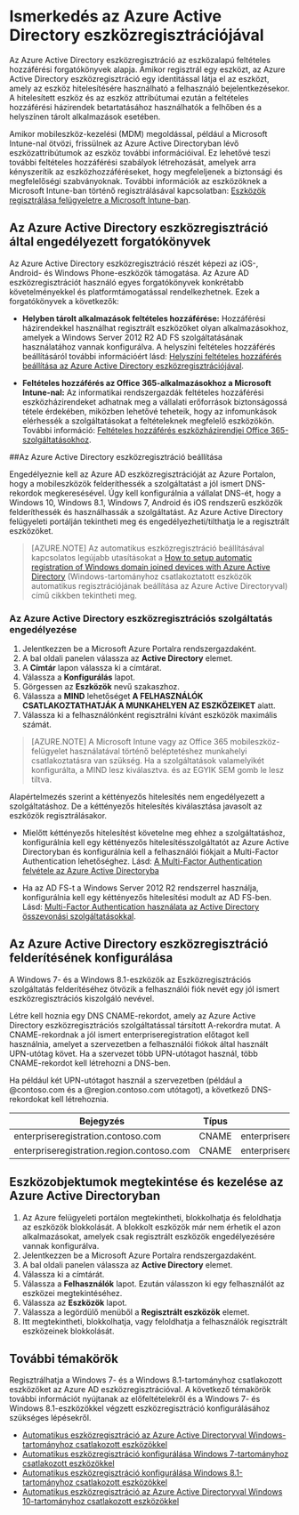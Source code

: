 <properties
    pageTitle="Az Azure Active Directory eszközregisztrációjának áttekintése | Microsoft Azure"
    description="az eszközalapú feltételes hozzáférési forgatókönyvek alapja. Amikor regisztrál egy eszközt, az Azure Active Directory eszközregisztráció egy identitással látja el az eszközt, amely az eszköz hitelesítésére használható a felhasználó bejelentkezésekor."
    services="active-directory"
    keywords="eszközregisztráció, eszközregisztráció engedélyezése, eszközregisztráció és MDM"
    documentationCenter=""
    authors="femila"
    manager="swadhwa"
    editor=""/>

<tags
    ms.service="active-directory"
    ms.workload="identity"
    ms.tgt_pltfrm="na"
    ms.devlang="na"
    ms.topic="get-started-article"
    ms.date="09/27/2016"
    ms.author="Markvi"/>


# Ismerkedés az Azure Active Directory eszközregisztrációjával

Az Azure Active Directory eszközregisztráció az eszközalapú feltételes hozzáférési forgatókönyvek alapja. Amikor regisztrál egy eszközt, az Azure Active Directory eszközregisztráció egy identitással látja el az eszközt, amely az eszköz hitelesítésére használható a felhasználó bejelentkezésekor. A hitelesített eszköz és az eszköz attribútumai ezután a feltételes hozzáférési házirendek betartatásához használhatók a felhőben és a helyszínen tárolt alkalmazások esetében.

Amikor mobileszköz-kezelési (MDM) megoldással, például a Microsoft Intune-nal ötvözi, frissülnek az Azure Active Directoryban lévő eszközattribútumok az eszköz további információival. Ez lehetővé teszi további feltételes hozzáférési szabályok létrehozását, amelyek arra kényszerítik az eszközhozzáféréseket, hogy megfeleljenek a biztonsági és megfelelőségi szabványoknak. További információk az eszközöknek a Microsoft Intune-ban történő regisztrálásával kapcsolatban: [Eszközök regisztrálása felügyeletre a Microsoft Intune-ban](https://docs.microsoft.com/intune/deploy-use/enroll-devices-in-microsoft-intune).

## Az Azure Active Directory eszközregisztráció által engedélyezett forgatókönyvek

Az Azure Active Directory eszközregisztráció részét képezi az iOS-, Android- és Windows Phone-eszközök támogatása. Az Azure AD eszközregisztrációt használó egyes forgatókönyvek konkrétabb követelményekkel és platformtámogatással rendelkezhetnek. Ezek a forgatókönyvek a következők:

- **Helyben tárolt alkalmazások feltételes hozzáférése:** Hozzáférési házirendekkel használhat regisztrált eszközöket olyan alkalmazásokhoz, amelyek a Windows Server 2012 R2 AD FS szolgáltatásának használatához vannak konfigurálva. A helyszíni feltételes hozzáférés beállításáról további információért lásd: [Helyszíni feltételes hozzáférés beállítása az Azure Active Directory eszközregisztrációjával](active-directory-conditional-access-on-premises-setup.md).

- **Feltételes hozzáférés az Office 365-alkalmazásokhoz a Microsoft Intune-nal:** Az informatikai rendszergazdák feltételes hozzáférési eszközházirendeket adhatnak meg a vállalati erőforrások biztonságossá tétele érdekében, miközben lehetővé teheteik, hogy az infomunkások elérhessék a szolgáltatásokat a feltételeknek megfelelő eszközökön. További információ: [Feltételes hozzáférés eszközházirendjei Office 365-szolgáltatásokhoz](active-directory-conditional-access-device-policies.md).

##Az Azure Active Directory eszközregisztráció beállítása

Engedélyeznie kell az Azure AD eszközregisztrációját az Azure Portalon, hogy a mobileszközök felderíthessék a szolgáltatást a jól ismert DNS-rekordok megkeresésével. Úgy kell konfigurálnia a vállalat DNS-ét, hogy a Windows 10, Windows 8.1, Windows 7, Android és iOS rendszerű eszközök felderíthessék és használhassák a szolgáltatást.
Az Azure Active Directory felügyeleti portálján tekintheti meg és engedélyezheti/tilthatja le a regisztrált eszközöket.

>[AZURE.NOTE]
 Az automatikus eszközregisztráció beállításával kapcsolatos legújabb utasításokat a [How to setup automatic registration of Windows domain joined devices with Azure Active Directory](active-directory-conditional-access-automatic-device-registration-setup.md) (Windows-tartományhoz csatlakoztatott eszközök automatikus regisztrációjának beállítása az Azure Active Directoryval) című cikkben tekintheti meg.

### Az Azure Active Directory eszközregisztrációs szolgáltatás engedélyezése

1. Jelentkezzen be a Microsoft Azure Portalra rendszergazdaként.
2. A bal oldali panelen válassza az **Active Directory** elemet.
3. A **Címtár** lapon válassza ki a címtárat.
4. Válassza a **Konfigurálás** lapot.
5. Görgessen az **Eszközök** nevű szakaszhoz.
6. Válassza a **MIND** lehetőséget **A FELHASZNÁLÓK CSATLAKOZTATHATJÁK A MUNKAHELYEN AZ ESZKÖZEIKET** alatt.
7. Válassza ki a felhasználónként regisztrálni kívánt eszközök maximális számát.

>[AZURE.NOTE]
>A Microsoft Intune vagy az Office 365 mobileszköz-felügyelet használatával történő beléptetéshez munkahelyi csatlakoztatásra van szükség. Ha a szolgáltatások valamelyikét konfigurálta, a MIND lesz kiválasztva. és az EGYIK SEM gomb le lesz tiltva.

Alapértelmezés szerint a kéttényezős hitelesítés nem engedélyezett a szolgáltatáshoz. De a kéttényezős hitelesítés kiválasztása javasolt az eszközök regisztrálásakor.

- Mielőtt kéttényezős hitelesítést követelne meg ehhez a szolgáltatáshoz, konfigurálnia kell egy kéttényezős hitelesítésszolgáltatót az Azure Active Directoryban és konfigurálnia kell a felhasználói fiókjait a Multi-Factor Authentication lehetőséghez. Lásd: [A Multi-Factor Authentication felvétele az Azure Active Directoryba](../multi-factor-authentication/multi-factor-authentication-get-started-cloud.md)

- Ha az AD FS-t a Windows Server 2012 R2 rendszerrel használja, konfigurálnia kell egy kéttényezős hitelesítési modult az AD FS-ben. Lásd: [Multi-Factor Authentication használata az Active Directory összevonási szolgáltatásokkal](../multi-factor-authentication/multi-factor-authentication-get-started-server.md).

## Az Azure Active Directory eszközregisztráció felderítésének konfigurálása
A Windows 7- és a Windows 8.1-eszközök az Eszközregisztrációs szolgáltatás felderítéséhez ötvözik a felhasználói fiók nevét egy jól ismert eszközregisztrációs kiszolgáló nevével.

Létre kell hoznia egy DNS CNAME-rekordot, amely az Azure Active Directory eszközregisztrációs szolgáltatással társított A-rekordra mutat. A CNAME-rekordnak a jól ismert enterpriseregistration előtagot kell használnia, amelyet a szervezetben a felhasználói fiókok által használt UPN-utótag követ. Ha a szervezet több UPN-utótagot használ, több CNAME-rekordot kell létrehozni a DNS-ben.

Ha például két UPN-utótagot használ a szervezetben (például a @contoso.com és a @region.contoso.com utótagot), a következő DNS-rekordokat kell létrehoznia.

| Bejegyzés                                     | Típus  | Cím                            |
|-------------------------------------------|-------|------------------------------------|
| enterpriseregistration.contoso.com        | CNAME | enterpriseregistration.windows.net |
| enterpriseregistration.region.contoso.com | CNAME | enterpriseregistration.windows.net |

## Eszközobjektumok megtekintése és kezelése az Azure Active Directoryban
1. Az Azure felügyeleti portálon megtekintheti, blokkolhatja és feloldhatja az eszközök blokkolását. A blokkolt eszközök már nem érhetik el azon alkalmazásokat, amelyek csak regisztrált eszközök engedélyezésére vannak konfigurálva.
2. Jelentkezzen be a Microsoft Azure Portalra rendszergazdaként.
3. A bal oldali panelen válassza az **Active Directory** elemet.
4. Válassza ki a címtárát.
5. Válassza a **Felhasználók** lapot. Ezután válasszon ki egy felhasználót az eszközei megtekintéséhez.
6. Válassza az **Eszközök** lapot.
7. Válassza a legördülő menüből a **Regisztrált eszközök** elemet.
8. Itt megtekintheti, blokkolhatja, vagy feloldhatja a felhasználók regisztrált eszközeinek blokkolását.

## További témakörök

Regisztrálhatja a Windows 7- és a Windows 8.1-tartományhoz csatlakozott eszközöket az Azure AD eszközregisztrációval. A következő témakörök további információt nyújtanak az előfeltételekről és a Windows 7- és Windows 8.1-eszközökkel végzett eszközregisztráció konfigurálásához szükséges lépésekről.

- [Automatikus eszközregisztráció az Azure Active Directoryval Windows-tartományhoz csatlakozott eszközökkel](active-directory-conditional-access-automatic-device-registration.md)
- [Automatikus eszközregisztráció konfigurálása Windows 7-tartományhoz csatlakozott eszközökkel](active-directory-conditional-access-automatic-device-registration-windows7.md)
- [Automatikus eszközregisztráció konfigurálása Windows 8.1-tartományhoz csatlakozott eszközökkel](active-directory-conditional-access-automatic-device-registration-windows-8-1.md)
- [Automatikus eszközregisztráció az Azure Active Directoryval Windows 10-tartományhoz csatlakozott eszközökkel](active-directory-azureadjoin-devices-group-policy.md)



<!--HONumber=Sep16_HO4-->


